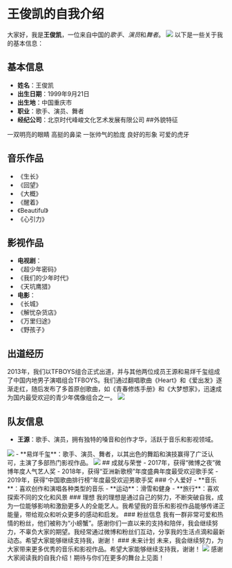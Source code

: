 # 王俊凯的自我介绍
 大家好，我是**王俊凯**，一位来自中国的*歌手*、*演员*和*舞者*。
<img src="https://wx3.sinaimg.cn/orj360/002QAMj1gy1hx4jaiosx5j61sc2ds7wi02.jpg">
 以下是一些关于我的基本信息：
<!-- 分割线 -->
 ## 基本信息
- **姓名**：王俊凯 
- **出生日期**：1999年9月21日
- **出生地**：中国重庆市 
- **职业**：歌手、演员、舞者
- **经纪公司**：北京时代峰峻文化艺术发展有限公司
##外貌特征
<!-- 无序列表 -->
一双明亮的眼睛
高挺的鼻梁
一张帅气的脸庞
良好的形象
可爱的虎牙
## 音乐作品 
- 《生长》 
- 《回望》
- 《大概》 
- 《醒着》
- 《Beautiful》
- 《心引力》 
## 影视作品
- **电视剧**：
- 《超少年密码》
- 《我们的少年时代》
- 《天坑鹰猎》 
- **电影**：
- 《长城》 
- 《解忧杂货店》
- 《万里归途》
- 《野孩子》 
## 出道经历 
2013年，我们以TFBOYS组合正式出道，并与其他两位成员王源和易烊千玺组成了中国内地男子演唱组合TFBOYS。我们通过翻唱歌曲《Heart》和《爱出发》逐渐走红，随后发布了多首原创歌曲，如《青春修炼手册》和《大梦想家》，迅速成为国内最受欢迎的青少年偶像组合之一。 
<img src="https://wx2.sinaimg.cn/mw2000/001Y7HKmly1hgn6lrpxb9j647s6bku1902.jpg">
## 队友信息 
- **王源**：歌手、演员，拥有独特的嗓音和创作才华，活跃于音乐和影视领域。 
<img src="https://tse1-mm.cn.bing.net/th/id/OIP-C.eC3lBHdTn51Vndfkun34lwHaLH?w=184&h=276&c=7&r=0&o=5&dpr=2&pid=1.7">
- **易烊千玺**：歌手、演员、舞者，以其出色的舞蹈和演技赢得了广泛认可，主演了多部热门影视作品。
<img src="https://tse2-mm.cn.bing.net/th/id/OIP-C.hwPUHXjnXNMaCpW2UgWbBgHaKE?w=184&h=250&c=7&r=0&o=5&dpr=2&pid=1.7">
## 成就与荣誉
- 2017年，获得“微博之夜”微博年度人气艺人奖
- 2018年，获得“亚洲新歌榜”年度盛典年度最受欢迎歌手奖
- 2019年，获得“中国歌曲排行榜”年度最受欢迎男歌手奖 
### 个人爱好
- **音乐**：喜欢创作和演唱各种类型的音乐
- **运动**：滑雪和健身
- **旅行**：喜欢探索不同的文化和风景 
### 理想 
我的理想是通过自己的努力，不断突破自我，成为一位能够影响和激励更多人的全能艺人。我希望我的音乐和影视作品能够传递正能量，带给观众和听众更多的感动和启发。
### 粉丝信息 
我有一群非常可爱和热情的粉丝，他们被称为“小螃蟹”。感谢你们一直以来的支持和陪伴，我会继续努力，不辜负大家的期望。我经常通过微博和粉丝们互动，分享我的生活点滴和最新动态。希望大家能够继续支持我，谢谢！ 
### 未来计划 
未来，我会继续努力，为大家带来更多优秀的音乐和影视作品。希望大家能够继续支持我，谢谢！ 
<img src="https://c-ssl.dtstatic.com/uploads/item/201810/02/20181002173657_2ECtV.thumb.400_0.jpeg">
感谢大家阅读我的自我介绍！期待与你们在更多的舞台上见面！